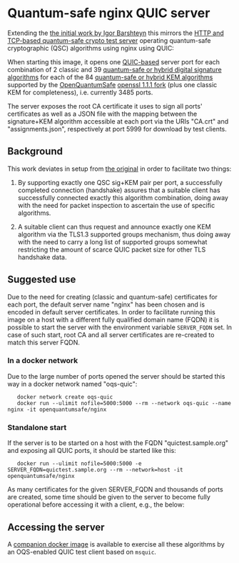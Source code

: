 # Quantum-safe nginx QUIC server

Extending the [the initial work by Igor Barshteyn](https://www.linkedin.com/pulse/quic-protocol-quantum-safe-cryptography-presenting-future-igor/) this mirrors the [HTTP and TCP-based quantum-safe crypto test server](https://test.openquantumsafe.org) operating quantum-safe cryptographic (QSC) algorithms using nginx using QUIC:

When starting this image, it opens one [QUIC-based](https://en.wikipedia.org/wiki/QUIC) server port for each combination of 2 classic and 39 [quantum-safe or hybrid digital signature algorithms](https://github.com/open-quantum-safe/openssl#authentication) for each of the 84 [quantum-safe or hybrid KEM algorithms](https://github.com/open-quantum-safe/openssl#key-exchange) supported by the [OpenQuantumSafe](https://www.openquantumsafe.org) [openssl 1.1.1 fork](https://github.com/open-quantum-safe/openssl) (plus one classic KEM for completeness), i.e. currently 3485 ports.

The server exposes the root CA certificate it uses to sign all ports' certificates as well as a JSON file with the mapping between the signature+KEM algorithm accessible at each port via the URIs "CA.crt" and "assignments.json", respectively at port 5999 for download by test clients.

## Background

This work deviates in setup from [the original](https://www.linkedin.com/pulse/quic-protocol-quantum-safe-cryptography-presenting-future-igor/) in order to facilitate two things:

1) By supporting exactly one QSC sig+KEM pair per port, a successfully completed connection (handshake) assures that a suitable client has successfully connected exactly this algorithm combination, doing away with the need for packet inspection to ascertain the use of specific algorithms.

2) A suitable client can thus request and announce exactly one KEM algorithm via the TLS1.3 supported groups mechanism, thus doing away with the need to carry a long list of supported groups somewhat restricting the amount of scarce QUIC packet size for other TLS handshake data.

## Suggested use

Due to the need for creating (classic and quantum-safe) certificates for each port, the default server name "nginx" has been chosen and is encoded in default server certificates. In order to facilitate running this image on a host with a different fully qualified domain name (FQDN) it is possible to start the server with the environment variable `SERVER_FQDN` set. In case of such start, root CA and all server certificates are re-created to match this server FQDN.

### In a docker network

Due to the large number of ports opened the server should be started this way in a docker network named "oqs-quic":

```
   docker network create oqs-quic
   docker run --ulimit nofile=5000:5000 --rm --network oqs-quic --name nginx -it openquantumsafe/nginx
```


### Standalone start

If the server is to be started on a host with the FQDN "quictest.sample.org" and exposing all QUIC ports, it should be started like this:

```
   docker run --ulimit nofile=5000:5000 -e SERVER_FQDN=quictest.sample.org --rm --network=host -it openquantumsafe/nginx
```

As many certificates for the given SERVER_FQDN and thousands of ports are created, some time should be given to the server to become fully operational before accessing it with a client, e.g., the below:

## Accessing the server

A [companion docker image](https://hub.docker.com/repository/docker/openquantumsafe/msquic-reach) is available to exercise all these algorithms by an OQS-enabled QUIC test client based on `msquic`. 
    
